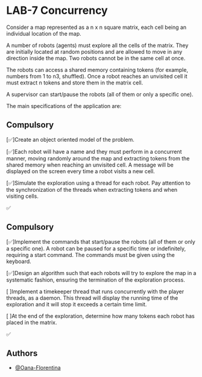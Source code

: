 
# LAB-7 Concurrency
Consider a map represented as a n x n square matrix, each cell being an individual location of the map.

A number of robots (agents) must explore all the cells of the matrix. They are initially located at random positions and are allowed to move in any direction inside the map. Two robots cannot be in the same cell at once.

The robots can access a shared memory containing tokens (for example, numbers from 1 to n3, shuffled). Once a robot reaches an unvisited cell it must extract n tokens and store them in the matrix cell.

A supervisor can start/pause the robots (all of them or only a specific one).

The main specifications of the application are:






## Compulsory
[✅]Create an object oriented model of the problem.

[✅]Each robot will have a name and they must perform in a concurrent manner, moving randomly around the map and extracting tokens from the shared memory when reaching an unvisited cell.
A message will be displayed on the screen every time a robot visits a new cell.

[✅]Simulate the exploration using a thread for each robot.
Pay attention to the synchronization of the threads when extracting tokens and when visiting cells.

✅ 
## Compulsory
[✅]Implement the commands that start/pause the robots (all of them or only a specific one). A robot can be paused for a specific time or indefinitely, requiring a start command.
The commands must be given using the keyboard.

[✅]Design an algorithm such that each robots will try to explore the map in a systematic fashion, ensuring the termination of the exploration process.

[ ]Implement a timekeeper thread that runs concurrently with the player threads, as a daemon. This thread will display the running time of the exploration and it will stop it exceeds a certain time limit.

[ ]At the end of the exploration, determine how many tokens each robot has placed in the matrix.

✅
## Authors

- [@Oana-Florentina](https://github.com/Oana-Florentina)

